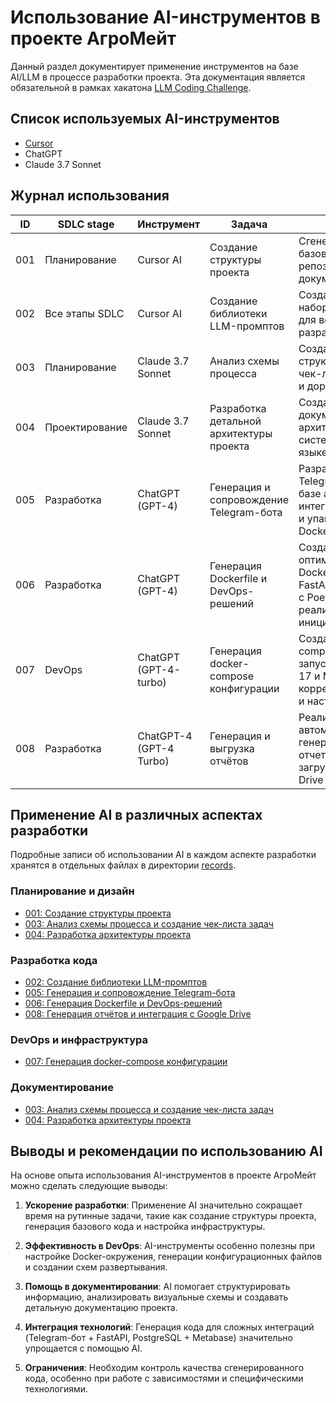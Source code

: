 # Использование AI-инструментов в проекте АгроМейт

Данный раздел документирует применение инструментов на базе AI/LLM в процессе разработки проекта. Эта документация является обязательной в рамках хакатона [LLM Coding Challenge](https://llm-challenge.com).

## Список используемых AI-инструментов

- [Cursor](https://www.cursor.com/)
- ChatGPT
- Claude 3.7 Sonnet

## Журнал использования

| ID | SDLC stage | Инструмент | Задача | Результат | Автор | Детали |
|----|------------|------------|--------|-----------|-------|--------|
| 001 | Планирование | Cursor AI | Создание структуры проекта | Сгенерирована базовая структура репозитория и документация | [ФИО] | [Подробнее](./records/001-project-structure.md) |
| 002 | Все этапы SDLC | Cursor AI | Создание библиотеки LLM-промптов | Создан файл llm.txt с набором промптов для всех этапов разработки | [ФИО] | [Подробнее](./records/002-llm-prompts.md) |
| 003 | Планирование | Claude 3.7 Sonnet | Анализ схемы процесса | Создан структурированный чек-лист задач MVP и дорожная карта | А. Кожин | [Подробнее](./records/003-image-flowchart-analysis.md) |
| 004 | Проектирование | Claude 3.7 Sonnet | Разработка детальной архитектуры проекта | Созданы подробные документы архитектуры системы на русском языке | А. Кожин | [Подробнее](./records/004-architecture-design.md) |
| 005 | Разработка | ChatGPT (GPT-4) | Генерация и сопровождение Telegram-бота | Разработан Telegram-бот на базе aiogram с интеграцией FastAPI и упаковкой в Docker | А. Кожин | [Подробнее](./records/005-bot-implementation-gpt.md) |
| 006 | Разработка | ChatGPT (GPT-4) | Генерация Dockerfile и DevOps-решений | Создан оптимальный Dockerfile для FastAPI-приложения с Poetry и реализована логика инициализации БД | А. Кожин | [Подробнее](./records/006-app-architecture-and-implementation.md) |
| 007 | DevOps | ChatGPT (GPT-4-turbo) | Генерация docker-compose конфигурации | Создан docker-compose.yml для запуска PostgreSQL 17 и Metabase с корректной связкой и настройкой | А. Кожин | [Подробнее](./records/007-devops-gpt.md) |
| 008 | Разработка | ChatGPT-4 (GPT-4 Turbo) | Генерация и выгрузка отчётов | Реализована автоматизированная генерация Excel-отчетов и их загрузка на Google Drive | А. Кожин | [Подробнее](./records/008-google-drive-integration-development.md) |


## Применение AI в различных аспектах разработки

Подробные записи об использовании AI в каждом аспекте разработки хранятся в отдельных файлах в директории [records](./records/).

### Планирование и дизайн

- [001: Создание структуры проекта](./records/001-project-structure.md)
- [003: Анализ схемы процесса и создание чек-листа задач](./records/003-image-flowchart-analysis.md)
- [004: Разработка архитектуры проекта](./records/004-architecture-design.md)

### Разработка кода

- [002: Создание библиотеки LLM-промптов](./records/002-llm-prompts.md)
- [005: Генерация и сопровождение Telegram-бота](./records/005-bot-implementation-gpt.md)
- [006: Генерация Dockerfile и DevOps-решений](./records/006-app-architecture-and-implementation.md)
- [008: Генерация отчётов и интеграция с Google Drive](./records/008-google-drive-integration-development.md)

### DevOps и инфраструктура

- [007: Генерация docker-compose конфигурации](./records/007-devops-gpt.md)

### Документирование

- [003: Анализ схемы процесса и создание чек-листа задач](./records/003-image-flowchart-analysis.md)
- [004: Разработка архитектуры проекта](./records/004-architecture-design.md)

## Выводы и рекомендации по использованию AI

На основе опыта использования AI-инструментов в проекте АгроМейт можно сделать следующие выводы:

1. **Ускорение разработки**: Применение AI значительно сокращает время на рутинные задачи, такие как создание структуры проекта, генерация базового кода и настройка инфраструктуры.

2. **Эффективность в DevOps**: AI-инструменты особенно полезны при настройке Docker-окружения, генерации конфигурационных файлов и создании схем развертывания.

3. **Помощь в документировании**: AI помогает структурировать информацию, анализировать визуальные схемы и создавать детальную документацию проекта.

4. **Интеграция технологий**: Генерация кода для сложных интеграций (Telegram-бот + FastAPI, PostgreSQL + Metabase) значительно упрощается с помощью AI.

5. **Ограничения**: Необходим контроль качества сгенерированного кода, особенно при работе с зависимостями и специфическими технологиями. 